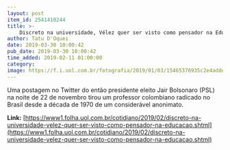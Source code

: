 ```yaml
---
layout: post
item_id: 2541410244
title: >-
    Discreto na universidade, Vélez quer ser visto como pensador na Educação
author: Tatu D'Oquei
date: 2019-03-30 10:00:42
pub_date: 2019-03-30 10:00:42
time_added: 2019-02-11 01:00:00
category: 
image: https://f.i.uol.com.br/fotografia/2019/01/03/15465376935c2e4adde8ead_1546537693_3x2_rt.jpg
---
```


Uma postagem no Twitter do então presidente eleito Jair Bolsonaro (PSL) na noite de 22 de novembro tirou um professor colombiano radicado no Brasil desde a década de 1970 de um considerável anonimato.

**Link:** [https://www1.folha.uol.com.br/cotidiano/2019/02/discreto-na-universidade-velez-quer-ser-visto-como-pensador-na-educacao.shtml](https://www1.folha.uol.com.br/cotidiano/2019/02/discreto-na-universidade-velez-quer-ser-visto-como-pensador-na-educacao.shtml)

